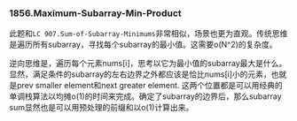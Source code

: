 ### 1856.Maximum-Subarray-Min-Product

此题和```LC 907.Sum-of-Subarray-Minimums```非常相似，场景也更为直观。传统思维是遍历所有subarray，寻找每个subarray的最小值。这需要o(N^2)的复杂度。

逆向思维是，遍历每个元素nums[i]，思考以它为最小值的subarray最大是什么。显然，满足条件的subarray的左右边界之外都应该是恰比nums[i]小的元素，也就是prev smaller element和next greater element. 这两个位置都是可以用经典的单调栈算法以均摊o(1)的时间来完成。确定了subarray的边界后，那么subarray sum显然也是可以用预处理的前缀和以o(1)计算出来。
